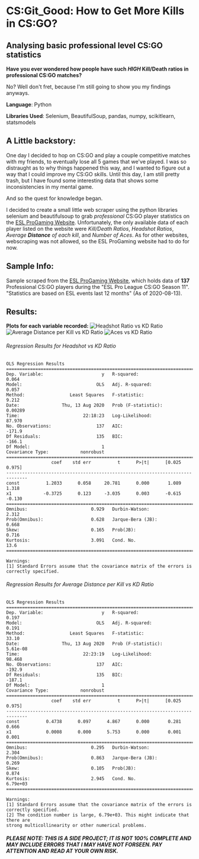 # CS:Git_Good: How to Get More Kills in CS:GO?
## Analysing basic professional level CS:GO statistics


**Have you ever wondered how people have such *HIGH* Kill/Death ratios in professional CS:GO matches?**

No? Well don't fret, because I'm still going to show you my findings anyways.

**Language**: Python

**Libraries Used**: Selenium, BeautifulSoup, pandas, numpy, scikitlearn, statsmodels

## A Little backstory:
One day I decided to hop on CS:GO and play a couple competitive matches with my friends, to eventually lose all 5 games that we've played. I was so distraught as to why things happened this way, and I wanted to figure out a way that I could improve my CS:GO skills. Until this day, I am still pretty trash, but I have found some interesting data that shows some inconsistencies in my mental game.

And so the quest for knowledge began.

I decided to create a small little web scraper using the python libraries selenium and beautifulsoup to grab *professional* CS:GO player statistics on the [ESL ProGaming Website](https://pro.eslgaming.com/csgo/proleague/statistics/). Unfortunately, the only available data of each player listed on the website were *Kill/Death Ratios*, *Headshot Ratios*, *Average **Distance** of each kill*, and *Number of Aces*. As for other websites, webscraping was not allowed, so the ESL ProGaming website had to do for now.

## Sample Info:
Sample scraped from the [ESL ProGaming Website](https://pro.eslgaming.com/csgo/proleague/statistics/), which holds data of **137** Professional CS:GO players during the "ESL Pro League CS:GO Season 11". "Statistics are based on ESL events last 12 months" (As of 2020-08-13).

## Results:

**Plots for each variable recorded:**
![Headshot Ratio vs KD Ratio](https://lh3.googleusercontent.com/NeuDA5RbnuPICm2EzvTR8rH8lAKJGn8nUWoc6hNqGZps8tc6eJLraOfAXejZOQRl2uHbx2So12dP8XtpUuLvOxymNWHns9IK1DANYwvc581_bo6WDNbYReWr5JTIXXoVNmieF22tOQ)
![Average Distance per Kill vs KD Ratio](https://lh3.googleusercontent.com/6xVfhlwXBMayEoightAp0FhI0hQl4IDqLMut3NvXyjuCPEA4bIoakJ2Zny-nkbAPv_JG5E_ZgJh4YRH2SuPozgLjQIu_Vd8-9bx7AnywHYgSXxzA6J_7rkmLzDUIyjWpwH0IPez1IA)
![Aces vs KD Ratio](https://lh3.googleusercontent.com/_Qnq03CdXP5jiGrcuMiCyXIDfz8rqH1nS0RKJMap1iryv3ySmwYp4wvdm8iwCYnuwJ5Q5H5Tbk6IT2ns6JiFceex0ZCU29Prq_hJiqVbPX7pjRYsCb9qltPfiCyFwKDgTwZblLvETg)

###### Regression Results for Headshot vs KD Ratio
```
OLS Regression Results                            
==============================================================================
Dep. Variable:                      y   R-squared:                       0.064
Model:                            OLS   Adj. R-squared:                  0.057
Method:                 Least Squares   F-statistic:                     9.212
Date:                Thu, 13 Aug 2020   Prob (F-statistic):            0.00289
Time:                        22:18:23   Log-Likelihood:                 87.970
No. Observations:                 137   AIC:                            -171.9
Df Residuals:                     135   BIC:                            -166.1
Df Model:                           1                                         
Covariance Type:            nonrobust                                         
==============================================================================
                 coef    std err          t      P>|t|      [0.025      0.975]
------------------------------------------------------------------------------
const          1.2033      0.058     20.781      0.000       1.089       1.318
x1            -0.3725      0.123     -3.035      0.003      -0.615      -0.130
==============================================================================
Omnibus:                        0.929   Durbin-Watson:                   2.312
Prob(Omnibus):                  0.628   Jarque-Bera (JB):                0.668
Skew:                           0.165   Prob(JB):                        0.716
Kurtosis:                       3.091   Cond. No.                         13.6
==============================================================================

Warnings:
[1] Standard Errors assume that the covariance matrix of the errors is correctly specified.
```
###### Regression Results for Average Distance per Kill vs KD Ratio
```
OLS Regression Results                            
==============================================================================
Dep. Variable:                      y   R-squared:                       0.197
Model:                            OLS   Adj. R-squared:                  0.191
Method:                 Least Squares   F-statistic:                     33.10
Date:                Thu, 13 Aug 2020   Prob (F-statistic):           5.61e-08
Time:                        22:23:19   Log-Likelihood:                 98.468
No. Observations:                 137   AIC:                            -192.9
Df Residuals:                     135   BIC:                            -187.1
Df Model:                           1                                         
Covariance Type:            nonrobust                                         
==============================================================================
                 coef    std err          t      P>|t|      [0.025      0.975]
------------------------------------------------------------------------------
const          0.4738      0.097      4.867      0.000       0.281       0.666
x1             0.0008      0.000      5.753      0.000       0.001       0.001
==============================================================================
Omnibus:                        0.295   Durbin-Watson:                   2.304
Prob(Omnibus):                  0.863   Jarque-Bera (JB):                0.269
Skew:                           0.105   Prob(JB):                        0.874
Kurtosis:                       2.945   Cond. No.                     6.79e+03
==============================================================================

Warnings:
[1] Standard Errors assume that the covariance matrix of the errors is correctly specified.
[2] The condition number is large, 6.79e+03. This might indicate that there are
strong multicollinearity or other numerical problems.
```

###### **PLEASE NOTE: THIS IS A SIDE PROJECT; IT IS NOT 100% COMPLETE AND MAY INCLUDE ERRORS THAT I MAY HAVE NOT FORSEEN. PAY ATTENTION AND READ *AT YOUR OWN RISK*.**